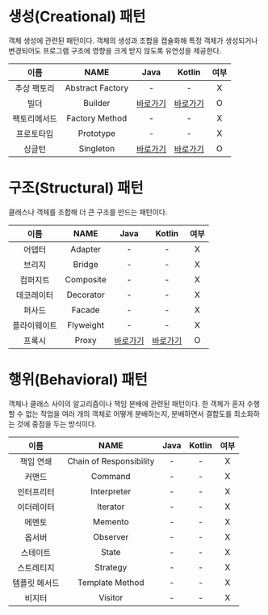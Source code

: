 # 생성(Creational) 패턴

객체 생성에 관련된 패턴이다. 객체의 생성과 조합을 캡슐화해 특정 객체가 생성되거나 변경되어도 프로그램 구조에 영향을 크게 받지 않도록 유연성을 제공한다.

| 이름 | NAME | Java | Kotlin | 여부 |
| :---: | :---: | :---: | :---: | :---: |
| 추상 팩토리 | Abstract Factory | - | - | X |
| 빌더 | Builder | [바로가기](https://github.com/mangchhe/Design_patterns/tree/main/Java/src/creational_patterns/builder) | [바로가기](https://github.com/mangchhe/Design_patterns/tree/main/Java/src/creational_patterns/builder) | O |
| 팩토리메서드 | Factory Method | - | - | X |
| 프로토타입 | Prototype | - | - | X |
| 싱글턴 | Singleton | [바로가기](https://github.com/mangchhe/Design_patterns/tree/main/Java/src/creational_patterns/singleton) | [바로가기](https://github.com/mangchhe/Design_patterns/tree/main/Java/src/creational_patterns/singleton) | O |

# 구조(Structural) 패턴

클래스나 객체를 조합해 더 큰 구조를 만드는 패턴이다. 

| 이름 | NAME | Java | Kotlin | 여부 |
| :---: | :---: | :---: | :---: | :---: |
| 어댑터 | Adapter | - | - | X |
| 브리지 | Bridge | - | - | X |
| 컴퍼지트 | Composite | - | - | X |
| 데코레이터 | Decorator | - | - | X |
| 퍼사드 | Facade | - | - | X |
| 플라이웨이트 | Flyweight | - | - | X |
| 프록시 | Proxy | [바로가기](https://github.com/mangchhe/Design_patterns/tree/main/Java/src/structural_patterns/proxy) | [바로가기](https://github.com/mangchhe/Design_patterns/tree/main/Kotlin/src/structural_patterns/proxy) | O |

# 행위(Behavioral) 패턴

객체나 클래스 사이의 알고리즘이나 책임 분배에 관련된 패턴이다. 한 객체가 혼자 수행할 수 없는 작업을 여러 개의 객체로 어떻게 분배하는지, 분배하면서 결합도를 최소화하는 것에 중점을 두는 방식이다.

| 이름 | NAME | Java | Kotlin | 여부 |
| :---: | :---: | :---: | :---: | :---: |
| 책임 연쇄 | Chain of Responsibility | - | - | X |
| 커맨드 | Command | - | - | X |
| 인터프리터 | Interpreter | - | - | X |
| 이더레이터 | Iterator | - | - | X |
| 메멘토 | Memento | - | - | X |
| 옵서버 | Observer | - | - | X |
| 스테이트 | State | - | - | X |
| 스트레티지 | Strategy | - | - | X |
| 템플릿 메서드 | Template Method | - | - | X |
| 비지터 | Visitor | - | - | X |